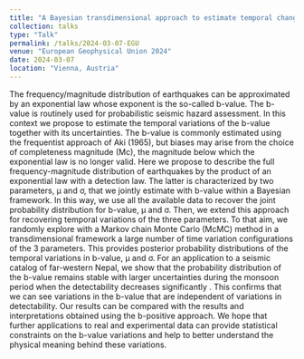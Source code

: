 ```yaml
---
title: "A Bayesian transdimensional approach to estimate temporal changes in the b-value distribution without truncating catalogs"
collection: talks
type: "Talk"
permalink: /talks/2024-03-07-EGU
venue: "European Geophysical Union 2024"
date: 2024-03-07
location: "Vienna, Austria"
---
```


The frequency/magnitude distribution of earthquakes can be approximated by an exponential law whose exponent is the so-called b-value. The b-value is routinely used for probabilistic seismic hazard assessment. In this context we propose to estimate the temporal variations of the b-value together with its uncertainties. The b-value is commonly estimated using the frequentist approach of Aki (1965), but biases may arise from the choice of completeness magnitude (Mc), the magnitude below which the exponential law is no longer valid. Here we propose to describe the full frequency-magnitude distribution of earthquakes by the product of an exponential law with a detection law. The latter is characterized by two parameters, μ and σ, that we jointly estimate with b-value within a Bayesian framework. In this way, we use all the available data to recover the joint probability distribution for b-value, μ and σ. Then, we extend this approach for recovering temporal variations of the three parameters. To that aim, we randomly explore with a Markov chain Monte Carlo (McMC) method in a transdimensional framework a large number of time variation configurations of the 3 parameters. This provides posterior probability distributions of the temporal variations in b-value, μ and σ.  For an application to a seismic catalog of far-western Nepal, we show that the probability distribution of the b-value remains stable with larger uncertainties during the monsoon period when the detectability decreases significantly . This confirms that we can see variations in the b-value that are independent of variations in detectability. Our results can be compared with the results and interpretations obtained using the b-positive approach. We hope that further applications to real and experimental data can provide statistical constraints on the b-value variations and help to better understand the physical meaning behind these variations.
